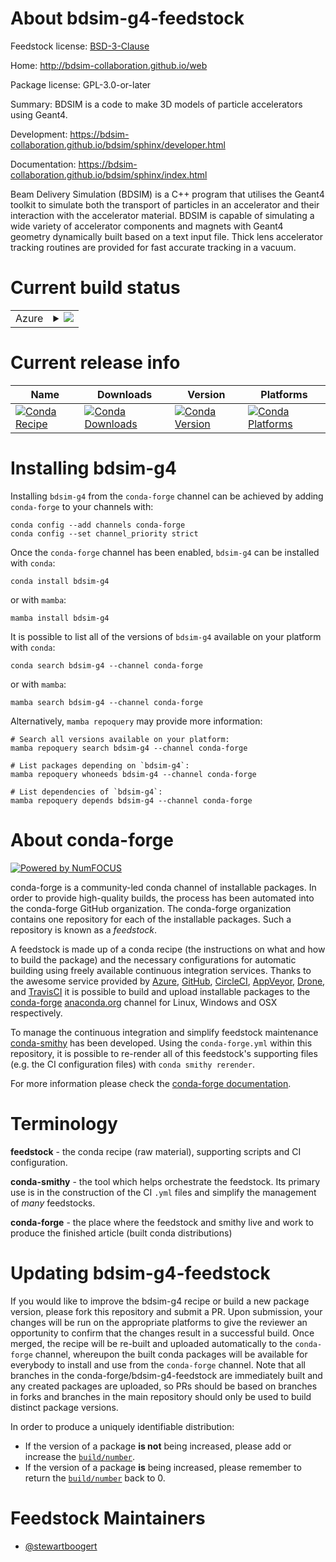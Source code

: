 About bdsim-g4-feedstock
========================

Feedstock license: [BSD-3-Clause](https://github.com/conda-forge/bdsim-g4-feedstock/blob/main/LICENSE.txt)

Home: http://bdsim-collaboration.github.io/web

Package license: GPL-3.0-or-later

Summary: BDSIM is a code to make 3D models of particle accelerators using Geant4.

Development: https://bdsim-collaboration.github.io/bdsim/sphinx/developer.html

Documentation: https://bdsim-collaboration.github.io/bdsim/sphinx/index.html

Beam Delivery Simulation (BDSIM) is a C++ program that utilises the Geant4 toolkit to simulate
both the transport of particles in an accelerator and their interaction with the accelerator
material. BDSIM is capable of simulating a wide variety of accelerator components and magnets
with Geant4 geometry dynamically built based on a text input file. Thick lens accelerator
tracking routines are provided for fast accurate tracking in a vacuum.


Current build status
====================


<table>
    
  <tr>
    <td>Azure</td>
    <td>
      <details>
        <summary>
          <a href="https://dev.azure.com/conda-forge/feedstock-builds/_build/latest?definitionId=26154&branchName=main">
            <img src="https://dev.azure.com/conda-forge/feedstock-builds/_apis/build/status/bdsim-g4-feedstock?branchName=main">
          </a>
        </summary>
        <table>
          <thead><tr><th>Variant</th><th>Status</th></tr></thead>
          <tbody><tr>
              <td>linux_64_root_base6.32.10</td>
              <td>
                <a href="https://dev.azure.com/conda-forge/feedstock-builds/_build/latest?definitionId=26154&branchName=main">
                  <img src="https://dev.azure.com/conda-forge/feedstock-builds/_apis/build/status/bdsim-g4-feedstock?branchName=main&jobName=linux&configuration=linux%20linux_64_root_base6.32.10" alt="variant">
                </a>
              </td>
            </tr><tr>
              <td>linux_64_root_base6.34.4</td>
              <td>
                <a href="https://dev.azure.com/conda-forge/feedstock-builds/_build/latest?definitionId=26154&branchName=main">
                  <img src="https://dev.azure.com/conda-forge/feedstock-builds/_apis/build/status/bdsim-g4-feedstock?branchName=main&jobName=linux&configuration=linux%20linux_64_root_base6.34.4" alt="variant">
                </a>
              </td>
            </tr><tr>
              <td>osx_64_root_base6.32.10</td>
              <td>
                <a href="https://dev.azure.com/conda-forge/feedstock-builds/_build/latest?definitionId=26154&branchName=main">
                  <img src="https://dev.azure.com/conda-forge/feedstock-builds/_apis/build/status/bdsim-g4-feedstock?branchName=main&jobName=osx&configuration=osx%20osx_64_root_base6.32.10" alt="variant">
                </a>
              </td>
            </tr><tr>
              <td>osx_64_root_base6.34.4</td>
              <td>
                <a href="https://dev.azure.com/conda-forge/feedstock-builds/_build/latest?definitionId=26154&branchName=main">
                  <img src="https://dev.azure.com/conda-forge/feedstock-builds/_apis/build/status/bdsim-g4-feedstock?branchName=main&jobName=osx&configuration=osx%20osx_64_root_base6.34.4" alt="variant">
                </a>
              </td>
            </tr><tr>
              <td>osx_arm64_root_base6.32.10</td>
              <td>
                <a href="https://dev.azure.com/conda-forge/feedstock-builds/_build/latest?definitionId=26154&branchName=main">
                  <img src="https://dev.azure.com/conda-forge/feedstock-builds/_apis/build/status/bdsim-g4-feedstock?branchName=main&jobName=osx&configuration=osx%20osx_arm64_root_base6.32.10" alt="variant">
                </a>
              </td>
            </tr><tr>
              <td>osx_arm64_root_base6.34.4</td>
              <td>
                <a href="https://dev.azure.com/conda-forge/feedstock-builds/_build/latest?definitionId=26154&branchName=main">
                  <img src="https://dev.azure.com/conda-forge/feedstock-builds/_apis/build/status/bdsim-g4-feedstock?branchName=main&jobName=osx&configuration=osx%20osx_arm64_root_base6.34.4" alt="variant">
                </a>
              </td>
            </tr>
          </tbody>
        </table>
      </details>
    </td>
  </tr>
</table>

Current release info
====================

| Name | Downloads | Version | Platforms |
| --- | --- | --- | --- |
| [![Conda Recipe](https://img.shields.io/badge/recipe-bdsim--g4-green.svg)](https://anaconda.org/conda-forge/bdsim-g4) | [![Conda Downloads](https://img.shields.io/conda/dn/conda-forge/bdsim-g4.svg)](https://anaconda.org/conda-forge/bdsim-g4) | [![Conda Version](https://img.shields.io/conda/vn/conda-forge/bdsim-g4.svg)](https://anaconda.org/conda-forge/bdsim-g4) | [![Conda Platforms](https://img.shields.io/conda/pn/conda-forge/bdsim-g4.svg)](https://anaconda.org/conda-forge/bdsim-g4) |

Installing bdsim-g4
===================

Installing `bdsim-g4` from the `conda-forge` channel can be achieved by adding `conda-forge` to your channels with:

```
conda config --add channels conda-forge
conda config --set channel_priority strict
```

Once the `conda-forge` channel has been enabled, `bdsim-g4` can be installed with `conda`:

```
conda install bdsim-g4
```

or with `mamba`:

```
mamba install bdsim-g4
```

It is possible to list all of the versions of `bdsim-g4` available on your platform with `conda`:

```
conda search bdsim-g4 --channel conda-forge
```

or with `mamba`:

```
mamba search bdsim-g4 --channel conda-forge
```

Alternatively, `mamba repoquery` may provide more information:

```
# Search all versions available on your platform:
mamba repoquery search bdsim-g4 --channel conda-forge

# List packages depending on `bdsim-g4`:
mamba repoquery whoneeds bdsim-g4 --channel conda-forge

# List dependencies of `bdsim-g4`:
mamba repoquery depends bdsim-g4 --channel conda-forge
```


About conda-forge
=================

[![Powered by
NumFOCUS](https://img.shields.io/badge/powered%20by-NumFOCUS-orange.svg?style=flat&colorA=E1523D&colorB=007D8A)](https://numfocus.org)

conda-forge is a community-led conda channel of installable packages.
In order to provide high-quality builds, the process has been automated into the
conda-forge GitHub organization. The conda-forge organization contains one repository
for each of the installable packages. Such a repository is known as a *feedstock*.

A feedstock is made up of a conda recipe (the instructions on what and how to build
the package) and the necessary configurations for automatic building using freely
available continuous integration services. Thanks to the awesome service provided by
[Azure](https://azure.microsoft.com/en-us/services/devops/), [GitHub](https://github.com/),
[CircleCI](https://circleci.com/), [AppVeyor](https://www.appveyor.com/),
[Drone](https://cloud.drone.io/welcome), and [TravisCI](https://travis-ci.com/)
it is possible to build and upload installable packages to the
[conda-forge](https://anaconda.org/conda-forge) [anaconda.org](https://anaconda.org/)
channel for Linux, Windows and OSX respectively.

To manage the continuous integration and simplify feedstock maintenance
[conda-smithy](https://github.com/conda-forge/conda-smithy) has been developed.
Using the ``conda-forge.yml`` within this repository, it is possible to re-render all of
this feedstock's supporting files (e.g. the CI configuration files) with ``conda smithy rerender``.

For more information please check the [conda-forge documentation](https://conda-forge.org/docs/).

Terminology
===========

**feedstock** - the conda recipe (raw material), supporting scripts and CI configuration.

**conda-smithy** - the tool which helps orchestrate the feedstock.
                   Its primary use is in the construction of the CI ``.yml`` files
                   and simplify the management of *many* feedstocks.

**conda-forge** - the place where the feedstock and smithy live and work to
                  produce the finished article (built conda distributions)


Updating bdsim-g4-feedstock
===========================

If you would like to improve the bdsim-g4 recipe or build a new
package version, please fork this repository and submit a PR. Upon submission,
your changes will be run on the appropriate platforms to give the reviewer an
opportunity to confirm that the changes result in a successful build. Once
merged, the recipe will be re-built and uploaded automatically to the
`conda-forge` channel, whereupon the built conda packages will be available for
everybody to install and use from the `conda-forge` channel.
Note that all branches in the conda-forge/bdsim-g4-feedstock are
immediately built and any created packages are uploaded, so PRs should be based
on branches in forks and branches in the main repository should only be used to
build distinct package versions.

In order to produce a uniquely identifiable distribution:
 * If the version of a package **is not** being increased, please add or increase
   the [``build/number``](https://docs.conda.io/projects/conda-build/en/latest/resources/define-metadata.html#build-number-and-string).
 * If the version of a package **is** being increased, please remember to return
   the [``build/number``](https://docs.conda.io/projects/conda-build/en/latest/resources/define-metadata.html#build-number-and-string)
   back to 0.

Feedstock Maintainers
=====================

* [@stewartboogert](https://github.com/stewartboogert/)

